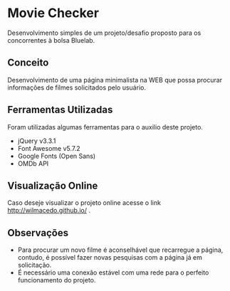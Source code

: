 # Movie Checker
Desenvolvimento simples de um projeto/desafio proposto para os concorrentes à bolsa Bluelab.

## Conceito
Desenvolvimento de uma página minimalista na WEB que possa procurar informações de filmes solicitados pelo usuário.

## Ferramentas Utilizadas
Foram utilizadas algumas ferramentas para o auxilio deste projeto.
- jQuery v3.3.1
- Font Awesome v5.7.2
- Google Fonts (Open Sans)
- OMDb API

## Visualização Online
Caso deseje visualizar o projeto online acesse o link http://wilmacedo.github.io/ .

## Observações
- Para procurar um novo filme é aconselhável que recarregue a página, contudo, é possível fazer novas pesquisas com a página já em solicitação.
- É necessário uma conexão estável com uma rede para o perfeito funcionamento do projeto.
